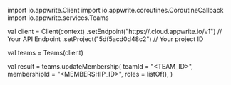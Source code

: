 import io.appwrite.Client
import io.appwrite.coroutines.CoroutineCallback
import io.appwrite.services.Teams

val client = Client(context)
    .setEndpoint("https://<REGION>.cloud.appwrite.io/v1") // Your API Endpoint
    .setProject("5df5acd0d48c2") // Your project ID

val teams = Teams(client)

val result = teams.updateMembership(
    teamId = "<TEAM_ID>", 
    membershipId = "<MEMBERSHIP_ID>", 
    roles = listOf(), 
)